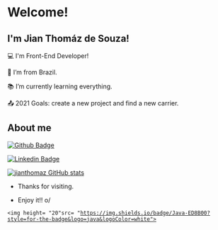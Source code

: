 # Welcome!

## I'm Jian Thomáz de Souza!

:computer: I'm Front-End Developer!

:house_with_garden: I’m from Brazil.

:books: I’m currently learning everything.

:outbox_tray: 2021 Goals: create a new project and find a new carrier.


## About me

[![Github Badge](https://img.shields.io/badge/-Github-000?style=flat-square&logo=Github&logoColor=white&link=https://github.com/jianthomaz)](https://github.com/jianthomaz)

[![Linkedin Badge](https://img.shields.io/badge/-LinkedIn-blue?style=flat-square&logo=Linkedin&logoColor=white&link=https://www.linkedin.com/in/jian-thom%C3%A1z-souza)](https://www.linkedin.com/in/jian-thom%C3%A1z-souza)

[![jianthomaz GitHub stats](https://github-readme-stats.vercel.app/api?username=jianthomaz)](https://github.com/jianthomaz/github-readme-stats)

- Thanks for visiting.

- Enjoy it!! o/

<code><img height= "20"src= "https://img.shields.io/badge/Java-ED8B00?style=for-the-badge&logo=java&logoColor=white"></code>
